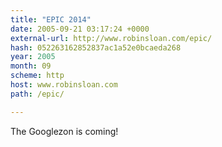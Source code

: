 ```yaml
---
title: "EPIC 2014"
date: 2005-09-21 03:17:24 +0000
external-url: http://www.robinsloan.com/epic/
hash: 052263162852837ac1a52e0bcaeda268
year: 2005
month: 09
scheme: http
host: www.robinsloan.com
path: /epic/

---
```


The Googlezon is coming!
